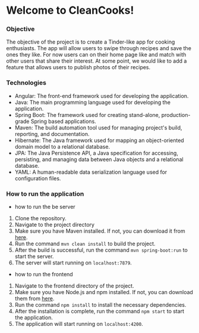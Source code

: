 # Welcome to CleanCooks!

### Objective
The objective of the project is to create a Tinder-like app for cooking enthusiasts. The app will allow users to swipe through recipes and save the ones they like. For now users can on their home page like and match with other users that share their interest. At some point, we would like to add a feature that allows users to publish photos of their recipes.

### Technologies
- Angular: The front-end framework used for developing the application. 
- Java: The main programming language used for developing the application.
- Spring Boot: The framework used for creating stand-alone, production-grade Spring based applications.
- Maven: The build automation tool used for managing project's build, reporting, and documentation.
- Hibernate: The Java framework used for mapping an object-oriented domain model to a relational database.
- JPA: The Java Persistence API, a Java specification for accessing, persisting, and managing data between Java objects and a relational database.
- YAML: A human-readable data serialization language used for configuration files.

### How to run the application
- how to run the be server
1. Clone the repository.
2. Navigate to the project directory
3. Make sure you have Maven installed. If not, you can download it from [here](https://maven.apache.org/download.cgi).
4. Run the command `mvn clean install` to build the project.
5. After the build is successful, run the command `mvn spring-boot:run` to start the server.
6. The server will start running on `localhost:7879`.
- how to run the frontend
1. Navigate to the frontend directory of the project.
2. Make sure you have Node.js and npm installed. If not, you can download them from [here](https://nodejs.org/en/download/).
3. Run the command `npm install` to install the necessary dependencies.
4. After the installation is complete, run the command `npm start` to start the application.
5. The application will start running on `localhost:4200`.
